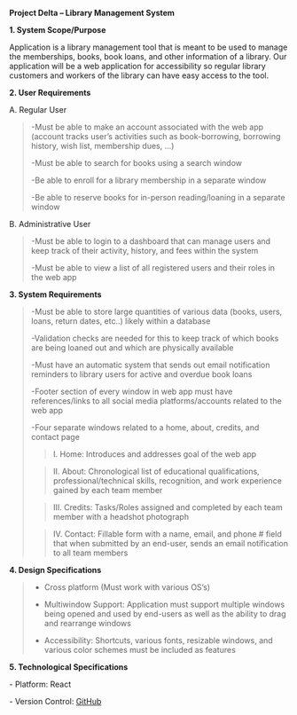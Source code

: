 **Project Delta – Library Management System**

**1. System Scope/Purpose**

Application is a library management tool that is meant to be used to
manage the memberships, books, book loans, and other information of a
library. Our application will be a web application for accessibility so
regular library customers and workers of the library can have easy
access to the tool.

**2. User Requirements**

A. Regular User

> -Must be able to make an account associated with the web app (account
> tracks user’s activities such as book-borrowing, borrowing history,
> wish list, membership dues, ...)
>
> \-Must be able to search for books using a search window
>
> -Be able to enroll for a library membership in a separate window
>
> -Be able to reserve books for in-person reading/loaning in a separate
> window

B. Administrative User

> \-Must be able to login to a dashboard that can manage users and keep
> track of their activity, history, and fees within the system
>
> -Must be able to view a list of all registered users and their roles
> in the web app

**3. System Requirements**

> -Must be able to store large quantities of various data (books, users,
> loans, return dates, etc..) likely within a database
>
> -Validation checks are needed for this to keep track of which books
> are being loaned out and which are physically available
>
> -Must have an automatic system that sends out email notification reminders to
> library users for active and overdue book loans
>
> -Footer section of every window in web app must have references/links to
> all social media platforms/accounts related to the web app
>
> -Four separate windows related to a home, about, credits, and contact page
>
>> I. Home: Introduces and addresses goal of the web app
>
> >II\. About: Chronological list of educational qualifications,
> professional/technical skills, recognition, and work experience gained
> by each team member
>
> >III\. Credits: Tasks/Roles assigned and completed by each team member
> with a headshot photograph
>
> >IV\. Contact: Fillable form with a name, email, and phone \# field
> that when submitted by an end-user, sends an email notification
> to all team members

**4. Design Specifications**

> - Cross platform (Must work with various OS’s)
>
> - Multiwindow Support: Application must support multiple windows being
> opened and used by end-users as well as the ability to drag and
> rearrange windows
>
> - Accessibility: Shortcuts, various fonts, resizable windows, and various
> color schemes must be included as features

**5. Technological Specifications**

\- Platform: React

\- Version Control: [GitHub](https://github.com/P-Delta)
